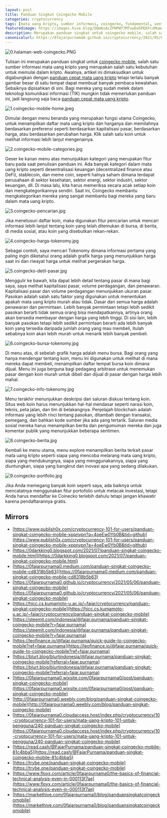 ```yaml
---
layout: post
title: Panduan Singkat Coingecko Mobile
categories: cryptocurrency
tags: [mata uang kripto, sumber informasi, coingecko, fundamental, sentiment]
featuredimage: https://images.hive.blog/DQmbsAcZFNPWY7MTvwDa5PEKFcxMume1kj3ZLFSqiZAJH6Y/0.halaman-web-coingecko.PNG
description: Merupakan panduan singkat untuk coingecko mobile, salah satu sumber informasi mata uang kripto yang dibutuhkan untuk memulai dalam kripto.
canonicalurl: https://0fajarpurnama0.github.io/cryptocurrency/2021/05/06/panduan-singkat-coingecko-mobile
---
```

![0.halaman-web-coingecko.PNG](https://images.hive.blog/DQmbsAcZFNPWY7MTvwDa5PEKFcxMume1kj3ZLFSqiZAJH6Y/0.halaman-web-coingecko.PNG)

Tulisan ini merupakan panduan singkat untuk [coingecko mobile](https://www.coingecko.com/en/mobile), salah satu sumber informasi mata uang kripto yang merupakan salah satu kebutuhan untuk memulai dalam kripto. Awalnya, artikel ini dimaksudkan untuk digabungkan dengan [panduan cepat mata uang kripto](https://leofinance.io/@fajar.purnama/quick-guide-to-cryptocurrency-for-new-users?ref=fajar.purnama) tetapi terlalu banyak gambar besar di satu tempat dapat membuat banyak pembaca kewalahan. Sebaiknya dipisahkan di sini. Bagi mereka yang sudah melek dalam teknologi komunikasi informasi (TIK) mungkin tidak memerlukan panduan ini, jadi langsung saja baca [panduan cepat mata uang kripto](https://leofinance.io/@fajar.purnama/quick-guide-to-cryptocurrency-for-new-users?ref=fajar.purnama).

![1.coingecko-mobile-home.jpeg](https://images.hive.blog/DQmaqrVgqAkz7ie2nnAzeMaNu7DdcH8Rh5f5Jvv9hJMvSiP/1.coingecko-mobile-home.jpeg)

Dimulai dengan menu beranda yang merupakan fungsi utama Coingecko, untuk menampilkan daftar mata uang kripto dan harganya dan memilahnya berdasarkan preferensi seperti berdasarkan kapitalisasi pasar, berdasarkan harga, atau berdasarkan perubahan harga. Klik salah satu koin untuk melihat informasi lebih lanjut mengenainya.

![2.coingecko-mobile-categories.jpg](https://images.hive.blog/DQmPzVVaqnNnx2tpaZKvM4zs5u5g4Dyir5GCX3P4KhAQvwp/2.coingecko-mobile-categories.jpg)

Geser ke kanan menu atas menunjukkan kategori yang merupakan fitur baru pada saat penulisan panduan ini. Ada banyak kategori dalam mata uang kripto seperti desentralisasi keuangan (decentralized finance atau DeFi), stablecoin, dan meme coin, seperti halnya saham dimana terdapat perusahaan di sektor kesehatan, sektor energi, sektor industri, sektor keuangan, dll. Di masa lalu, kita harus memeriksa secara acak setiap koin dan mengkategorikannya sendiri. Saat ini, Coingecko membantu mengkategorikan mereka yang sangat membantu bagi mereka yang baru dalam mata uang kripto.

![3.coingecko-pencarian.jpg](https://images.hive.blog/DQmWDWLx6LzjJNcZXHjMYJZWsEcUaP9KvK1g3yDAL9q5b2z/3.coingecko-pencarian.jpg)

Jika menelusuri daftar koin, maka digunakan fitur pencarian untuk mencari informasi lebih lanjut tentang koin yang telah ditemukan di bursa, di berita, di media sosial, atau koin yang disebutkan rekan-rekan.

![4.coingecko-harga-tokenomy.jpg](https://images.hive.blog/DQmddNETnFzr7nEgMZfRmkDJycgYEUSkfjiaPUYoZvu5jkv/4.coingecko-harga-tokenomy.jpg)

Sebagai contoh, saya mencari Tokenomy dimana informasi pertama yang paling ingin diketahui orang adalah grafik harga yang menunjukkan harga saat ini dan riwayat harga untuk melihat pergerakan harga.

![5.coingecko-detil-pasar.jpg](https://images.hive.blog/DQmRh8NLbNzrdfZzR7WzaHppPCg6XPNrCX2qvXySEB55dJp/5.coingecko-detil-pasar.jpg)

Menggulir ke bawah, kita dapat lebih detail tentang pasar di mana bagi saya, saya melihat kapitalisasi pasar, volume perdagangan, dan penawaran. Kapitalisasi pasar dan volume perdagangan menunjukkan ukuran pasar. Pasokan adalah salah satu faktor yang digunakan untuk menentukan apakah mata uang kripto murah atau tidak. Dasar dari semua harga adalah penawaran dan permintaan. Lebih banyak permintaan tetapi lebih sedikit pasokan berarti tidak semua orang bisa mendapatkannya, artinya orang akan bersedia membayar dengan harga yang lebih tinggi. Di sisi lain, lebih banyak pasokan tetapi lebih sedikit permintaan berarti ada lebih banyak koin yang tersedia daripada jumlah orang yang mau membeli, itulah sebabnya koin akan lebih murah untuk menarik lebih banyak pembeli.

![6.coingecko-bursa-tokenomy.jpg](https://images.hive.blog/DQmPb9NtTExnBdkchi9ohZRZezWNr1W2P2gmjqjpqVvogZX/6.coingecko-bursa-tokenomy.jpg)

Di menu atas, di sebelah grafik harga adalah menu bursa. Bagi orang yang hanya mendengar tentang koin, menu ini digunakan untuk melihat di mana mereka dapat membeli, menampilkan daftar tempat bursa koin dimana dijual. Menu ini juga berguna bagi pedagang arbitrase untuk menemukan pasar dengan koin murah untuk dibeli dan dijual di pasar dengan harga lebih mahal.

![7.coingecko-info-tokenomy.jpg](https://images.hive.blog/DQmThEJgC6kfN3QJgwXw4TPxTjaAbSbfeRFcjr7AnfvTBGw/7.coingecko-info-tokenomy.jpg)

Menu terakhir menunjukkan deskripsi dan saluran diskusi tentang koin. Situs web koin harus menunjukkan hal-hal mendasar seperti narasi koin, teknis, peta jalan, dan tim di belakangnya. Penjelajah blockchain adalah informasi yang lebih rinci tentang pasokan, ditambah dengan transaksi, pemegang, dan bahkan kode sumber jika ada yang tertarik. Saluran media sosial mereka harus menampilkan berita dan pengumuman mereka dan juga komentar publik yang menunjukkan beberapa sentimen.

![8.coingecko-berita.jpg](https://images.hive.blog/DQmceGyv7DDrpqfyh85WbbmkqZymPBtJ8GtT4nGM4t6K7dZ/8.coingecko-berita.jpg)

Kembali ke menu utama, menu explore menampilkan berita terkait pasar mata uang kripto seperti siapa yang mencoba melarang mata uang kripto, siapa yang mendukungnya, siapa yang menggunakannya, siapa yang diuntungkan, siapa yang bangkrut dan inovasi apa yang sedang dilakukan.

![9.coingecko-portfolio.jpg](https://images.hive.blog/DQmVWqwpLJNNSnb15F9u33TkKmPd53EwXCaTdDhRD8PnXYM/9.coingecko-portfolio.jpg)

Jika Anda memegang banyak koin seperti saya, ada baiknya untuk mencatatnya menggunakan fitur portofolio untuk melacak investasi, tetapi Anda harus mendaftar ke Coinecko terlebih dahulu tetapi jangan khawatir karena pendaftarannya gratis.

## Mirrors

*   [https://www.publish0x.com/cryptocurrency-101-for-users/panduan-singkat-coingecko-mobile-xppnvpn?a=4oeEw0Yb0B&tid=github](https://www.publish0x.com/cryptocurrency-101-for-users/panduan-singkat-coingecko-mobile-xppnvpn?a=4oeEw0Yb0B&tid=github)
*   [https://0darkking0.blogspot.com/2021/07/panduan-singkat-coingecko-mobile.html](https://0darkking0.blogspot.com/2021/07/panduan-singkat-coingecko-mobile.html)
*   [https://0fajarpurnama0.medium.com/panduan-singkat-coingecko-mobile-cd8318b5b63](https://0fajarpurnama0.medium.com/panduan-singkat-coingecko-mobile-cd8318b5b63)
*   [https://0fajarpurnama0.github.io/cryptocurrency/2021/05/06/panduan-singkat-coingecko-mobile](https://0fajarpurnama0.github.io/cryptocurrency/2021/05/06/panduan-singkat-coingecko-mobile)
*   [https://hicc.cs.kumamoto-u.ac.jp/~fajar/cryptocurrency/panduan-singkat-coingecko-mobile](https://hicc.cs.kumamoto-u.ac.jp/~fajar/cryptocurrency/panduan-singkat-coingecko-mobile)
*   [https://steemit.com/indonesia/@fajar.purnama/panduan-singkat-coingecko-mobile?r=fajar.purnama](https://steemit.com/indonesia/@fajar.purnama/panduan-singkat-coingecko-mobile?r=fajar.purnama)
*   [https://leofinance.io/@fajar.purnama/quick-guide-to-coingecko-mobile?ref=fajar.purnama](https://leofinance.io/@fajar.purnama/quick-guide-to-coingecko-mobile?ref=fajar.purnama)
*   [https://blurt.blog/blurtindonesia/@fajar.purnama/panduan-singkat-coingecko-mobile?referral=fajar.purnama](https://blurt.blog/blurtindonesia/@fajar.purnama/panduan-singkat-coingecko-mobile?referral=fajar.purnama)
*   [https://0fajarpurnama0.wixsite.com/0fajarpurnama0/post/panduan-singkat-coingecko-mobile](https://0fajarpurnama0.wixsite.com/0fajarpurnama0/post/panduan-singkat-coingecko-mobile)
*   [http://0fajarpurnama0.weebly.com/blog/panduan-singkat-coingecko-mobile](http://0fajarpurnama0.weebly.com/blog/panduan-singkat-coingecko-mobile)
*   [https://0fajarpurnama0.cloudaccess.host/index.php/cryptocurrency/10-cryptocurrency-101-for-users/mata-uang-kripto-101-untuk-pengguna/240-panduan-singkat-coingecko-mobile](https://0fajarpurnama0.cloudaccess.host/index.php/cryptocurrency/10-cryptocurrency-101-for-users/mata-uang-kripto-101-untuk-pengguna/240-panduan-singkat-coingecko-mobile)
*   [https://read.cash/@FajarPurnama/panduan-singkat-coingecko-mobile-81c4bba5](https://read.cash/@FajarPurnama/panduan-singkat-coingecko-mobile-81c4bba5)
*   [https://trybe.one/panduan-singkat-coingecko-mobile](https://trybe.one/panduan-singkat-coingecko-mobile)
*   [https://www.floyx.com/article/0fajarpurnama0/the-basics-of-financial-technical-analysis-even-in-000113f7ae](https://www.floyx.com/article/0fajarpurnama0/the-basics-of-financial-technical-analysis-even-in-000113f7ae)
*   [https://markethive.com/0fajarpurnama0/blog/panduansingkatcoingeckomobile](https://markethive.com/0fajarpurnama0/blog/panduansingkatcoingeckomobile)